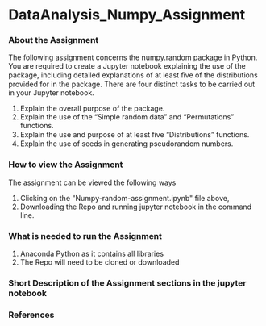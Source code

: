 # DataAnalysis_Numpy_Assignment

### About the Assignment
The following assignment concerns the numpy.random package in Python. You are required to create a Jupyter notebook explaining the use of the package, including detailed explanations of at least ﬁve of the distributions provided for in the package. There are four distinct tasks to be carried out in your Jupyter notebook. 
1. Explain the overall purpose of the package. 
2. Explain the use of the “Simple random data” and “Permutations” functions. 
3. Explain the use and purpose of at least ﬁve “Distributions” functions. 
4. Explain the use of seeds in generating pseudorandom numbers.

### How to view the Assignment

The assignment can be viewed the following ways
1. Clicking on the "Numpy-random-assignment.ipynb" file above,
2. Downloading the Repo and running jupyter notebook in the command line.

### What is needed to run the Assignment

1. Anaconda Python as it contains all libraries
2. The Repo will need to be cloned or downloaded

### Short Description of the Assignment sections in the jupyter notebook


### References